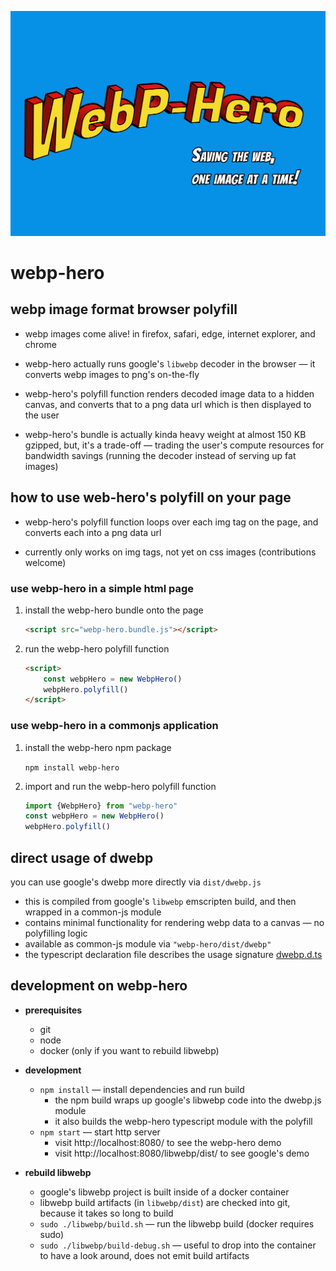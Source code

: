 
![webp-hero](webp-hero.jpg)

webp-hero
=========

webp image format browser polyfill
----------------------------------

- webp images come alive! in firefox, safari, edge, internet explorer, and chrome

- webp-hero actually runs google's `libwebp` decoder in the browser — it converts webp images to png's on-the-fly

- webp-hero's polyfill function renders decoded image data to a hidden canvas, and converts that to a png data url which is then displayed to the user

- webp-hero's bundle is actually kinda heavy weight at almost 150 KB gzipped, but, it's a trade-off — trading the user's compute resources for bandwidth savings (running the decoder instead of serving up fat images)

how to use web-hero's polyfill on your page
-------------------------------------------

- webp-hero's polyfill function loops over each img tag on the page, and converts
each into a png data url

- currently only works on img tags, not yet on css images (contributions welcome)

### use webp-hero in a simple html page

1. install the webp-hero bundle onto the page

	```html
	<script src="webp-hero.bundle.js"></script>
	```

2. run the webp-hero polyfill function

	```html
	<script>
		const webpHero = new WebpHero()
		webpHero.polyfill()
	</script>
	```

### use webp-hero in a commonjs application

1. install the webp-hero npm package

	`npm install webp-hero`

2. import and run the webp-hero polyfill function

	```js
	import {WebpHero} from "webp-hero"
	const webpHero = new WebpHero()
	webpHero.polyfill()
	```

direct usage of dwebp
---------------------

you can use google's dwebp more directly via `dist/dwebp.js`

- this is compiled from google's `libwebp` emscripten build, and then wrapped in a common-js module
- contains minimal functionality for rendering webp data to a canvas — no polyfilling logic
- available as common-js module via `"webp-hero/dist/dwebp"`
- the typescript declaration file describes the usage signature [dwebp.d.ts](./source/dwebp.d.ts)

development on webp-hero
------------------------

- **prerequisites**
	- git
	- node
	- docker (only if you want to rebuild libwebp)

- **development**
	- `npm install` — install dependencies and run build
		- the npm build wraps up google's libwebp code into the dwebp.js module
		- it also builds the webp-hero typescript module with the polyfill
	- `npm start` — start http server
		- visit http://localhost:8080/ to see the webp-hero demo
		- visit http://localhost:8080/libwebp/dist/ to see google's demo

- **rebuild libwebp**
	- google's libwebp project is built inside of a docker container
	- libwebp build artifacts (in `libwebp/dist`) are checked into git, because it takes so long to build
	- `sudo ./libwebp/build.sh` — run the libwebp build (docker requires sudo)
	- `sudo ./libwebp/build-debug.sh` — useful to drop into the container to have a look around, does not emit build artifacts
